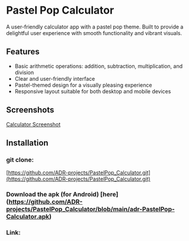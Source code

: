 
# Pastel Pop Calculator

A user-friendly calculator app with a pastel pop theme. Built to provide a delightful user experience with smooth functionality and vibrant visuals.

## Features

- Basic arithmetic operations: addition, subtraction, multiplication, and division
- Clear and user-friendly interface
- Pastel-themed design for a visually pleasing experience
- Responsive layout suitable for both desktop and mobile devices

## Screenshots

[Calculator Screenshot](https://github.com/ADR-projects/PastelPop_Calculator/blob/main/Calculator_ScreenShot.png)

## Installation

### git clone:
[https://github.com/ADR-projects/PastelPop_Calculator.git](https://github.com/ADR-projects/PastelPop_Calculator.git)

### Download the apk (for Android) [here] (https://github.com/ADR-projects/PastelPop_Calculator/blob/main/adr-PastelPop-Calculator.apk)

### Link: 

